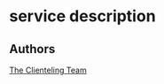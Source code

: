 # service description

## Authors

[The Clienteling Team](mailto:central.clienteling@loccitane.com)
